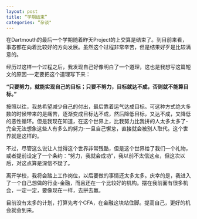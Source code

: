 ```yaml
---
layout: post
title: “学期结束”
categories: “杂谈"
---
```

在Dartmouth的最后一个学期随着昨天Project的上交算是结束了。到目前来看，事态都在向着比较好的方向发展。虽然这个过程非常辛苦，但是结果好歹是比较满意的。

经历过这样一个过程之后，我发现自己好像明白了一个道理，这也是我想写这篇短文的原因-一定要把这个道理写下来：

**“只要努力，就能实现自己的目标；只要不努力，目标就达不成，否则就不能算目标。”**

按照以往，我总希望减少自己的付出，最后靠着运气达成目标。可这种方式绝大多数的时候带来的是痛苦，逐渐变成目标达不成，然后降低目标，又达不成，又降低的恶性循环。但是我现在知道，在这个世界上，比我努力比我拼的人太多太多了-完全无法想象这些人有多么的努力-一旦自己懈怠，直接就会被别人取代。这个世界就是这样的。

不过，尽管这么说让人觉得这个世界非常残酷，但是这个世界给了我们一个礼物，或者提前设定了一个条约：“努力，我就会成功”，我以前不太信这点，但这次以后，对这点算是深信不疑了。

离开学校，我将会踏上工作岗位，以后要做的事情还太多太多。庆幸的是，我进入了一个自己想做的行业-金融，而且还在一个比较好的机构。摆在我前面有很多机会，一定一定，要像现在一样，去拼去赢。

目前没有太多的计划，打算先考个CFA，在金融这块站住脚。提高自己，更好的机会就会到来。